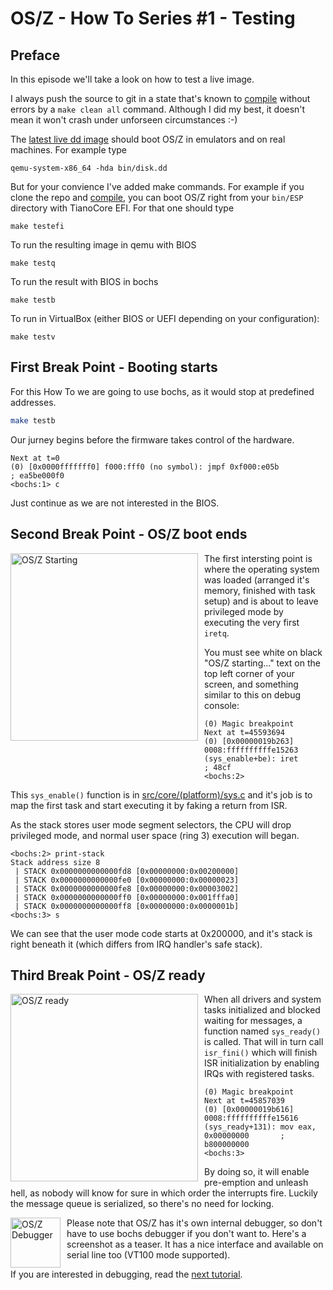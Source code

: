 OS/Z - How To Series #1 - Testing
=================================

Preface
-------

In this episode we'll take a look on how to test a live image.

I always push the source to git in a state that's known to [compile](https://github.com/bztsrc/osz/tree/master/docs/compile.md) without errors by a `make clean all` command.
Although I did my best, it doesn't mean it won't crash under unforseen circumstances :-)

The [latest live dd image](https://github.com/bztsrc/osz/blob/master/bin/disk.dd?raw=true) should boot OS/Z in emulators and on real machines. For example type

```shell
qemu-system-x86_64 -hda bin/disk.dd
```

But for your convience I've added make commands. For example if you clone the repo and [compile](https://github.com/bztsrc/osz/blob/master/docs/compile.md), you can boot OS/Z right from your `bin/ESP` directory
with TianoCore EFI. For that one should type

```shell
make testefi
```

To run the resulting image in qemu with BIOS

```shell
make testq
```

To run the result with BIOS in bochs

```shell
make testb
```

To run in VirtualBox (either BIOS or UEFI depending on your configuration):

```shell
make testv
```

First Break Point - Booting starts
----------------------------------

For this How To we are going to use bochs, as it would stop at predefined
addresses.

```sh
make testb
```

Our jurney begins before the firmware takes control of the hardware.
```
Next at t=0
(0) [0x0000fffffff0] f000:fff0 (no symbol): jmpf 0xf000:e05b          ; ea5be000f0
<bochs:1> c
```

Just continue as we are not interested in the BIOS.

Second Break Point - OS/Z boot ends
-----------------------------------

<img align="left" style="margin-right:10px;" width="300" src="https://github.com/bztsrc/osz/blob/master/docs/oszdbg0.png?raw=true" alt="OS/Z Starting">

The first intersting point is where the operating system was loaded (arranged it's memory, finished with task setup)
and is about to leave privileged mode by executing the very first `iretq`.

You must see white on black "OS/Z starting..." text on the top left corner of your screen,
and something similar to this on debug console:

```
(0) Magic breakpoint
Next at t=45593694
(0) [0x00000019b263] 0008:ffffffffffe15263 (sys_enable+be): iret                      ; 48cf
<bochs:2> 
```

This `sys_enable()` function is in [src/core/(platform)/sys.c](https://github.com/bztsrc/osz/blob/master/src/core/x86_64/sys.c) and it's
job is to map the first task and start executing it by faking a return from ISR.

As the stack stores user mode segment selectors, the CPU will drop
privileged mode, and normal user space (ring 3) execution will began.
```
<bochs:2> print-stack
Stack address size 8
 | STACK 0x0000000000000fd8 [0x00000000:0x00200000]
 | STACK 0x0000000000000fe0 [0x00000000:0x00000023]
 | STACK 0x0000000000000fe8 [0x00000000:0x00003002]
 | STACK 0x0000000000000ff0 [0x00000000:0x001fffa0]
 | STACK 0x0000000000000ff8 [0x00000000:0x0000001b]
<bochs:3> s

```
We can see that the user mode code starts at 0x200000, and it's stack is right beneath it (which differs from IRQ handler's safe stack).

Third Break Point - OS/Z ready
------------------------------

<img align="left" style="margin-right:10px;" width="300" src="https://github.com/bztsrc/osz/blob/master/docs/oszdbg1.png?raw=true" alt="OS/Z ready">

When all drivers and system tasks initialized and blocked waiting for messages, a function named `sys_ready()` is called.
That will in turn call `isr_fini()` which will finish ISR initialization by enabling IRQs with registered tasks.

```
(0) Magic breakpoint
Next at t=45857039
(0) [0x00000019b616] 0008:ffffffffffe15616 (sys_ready+131): mov eax, 0x00000000       ; b800000000
<bochs:3>
```

By doing so, it will enable pre-emption and unleash hell, as nobody will know for sure in which order the interrupts fire.
Luckily the message queue is serialized, so there's no need for locking.

<img align="left" style="margin-right:10px;" width="80" src="https://github.com/bztsrc/osz/blob/master/docs/oszdbg2.png?raw=true" alt="OS/Z Debugger">

Please note that OS/Z has it's own internal debugger, so don't have to use bochs debugger if you don't want to.
Here's a screenshot as a teaser. It has a nice interface and available on serial line too (VT100 mode supported).

If you are interested in debugging, read the [next tutorial](https://github.com/bztsrc/osz/blob/master/docs/howto2-debug.md).
